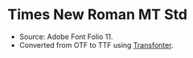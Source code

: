 # Times New Roman MT Std

- Source: Adobe Font Folio 11.
- Converted from OTF to TTF using [Transfonter](https://transfonter.org/).

